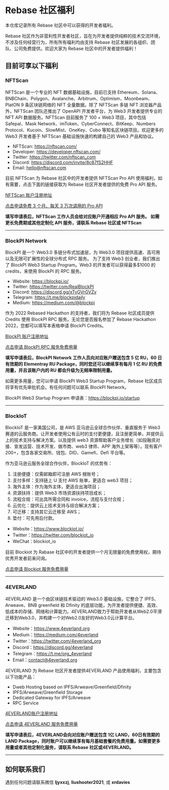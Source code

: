 # Rebase 社区福利

本仓库记录所有 Rebase 社区中可以获得的开发者福利。

Rebase 社区作为非营利性开发者社区，旨在为开发者提供纯粹的技术交流环境，不涉及任何经营行为，所有所有福利均由支持 Rebase 社区发展的各组织、团队、公司免费提供。欢迎大家为 Rebase 社区中的开发者提供福利！


## 目前可享以下福利

### NFTScan

NFTScan 是一个专业的 NFT 数据基础设施，目前已支持 Ethereum、Solana、BNBChain、Polygon、Avalanche、Arbitrum、Optimism、Moonbeam、PlatON 9 条区块链网络的 NFT 全量数据。除了 NFTScan 多链 NFT 浏览器产品外，NFTScan 团队还推出了 OpenAPI 开发者平台，为 Web3 开发者提供专业的 NFT API 数据服务。NFTScan 目前服务了 100 + Web3 项目，其中包括 Safepal、Mask Network、imToken、CyberConnect、BitKeep、Numbers Protocol、Kucoin、SlowMist、OneKey、Cobo 等知名区块链项目。欢迎更多的 Web3 开发者基于 NFTScan 基础设施快速的构建自己的 Web3 产品和协议。

* NFTScan: https://nftscan.com/
* Developer: https://developer.nftscan.com/
* Twitter: https://twitter.com/nftscan_com
* Discord: https://discord.com/invite/8c87fS2HHF
* Email: hello@nftscan.com

目前 NFTScan 为 Rebase 社区中的开发者提供 NFTScan Pro API 使用福利，如有需要，点击下面的链接获取为 Rebase 社区开发者提供的免费 Pro API 服务。

[NFTScan 账户注册地址](https://developer.nftscan.com/user/regist)

[点击申请免费 3 个月、每天 3 万次调用的 Pro API](https://github.com/rebase-network/benefits/issues/new/choose)

**填写申请表后，NFTScan 工作人员会给对应账户开通相应 Pro API 服务。**
**如需更长免费期或其他定制化 API 服务，请联系 Rebase 社区或 NFTScan**

---

### BlockPI Network

BlockPI 是一个 Web3.0 多链分布式加速层，为 Web3.0 项目提供高速、高可用以及无限可扩展性的全球分布式 RPC 服务。
为了支持 Web3 创业者，我们推出了 BlockPI Web3 Startup Program。Web3 的开发者可以获得最多$1000 的 credits，来使用 BlockPI 的 RPC 服务。

* Website: https://blockpi.io/
* Twitter: https://twitter.com/RealBlockPI
* Discord: https://discord.gg/xTvGVrGVZv
* Telegram: https://t.me/blockpidaily
* Medium: https://medium.com/@blockpi

作为 2022 Rebased Hackathon 的支持者，我们将为 Rebase 社区成员提供 Credits 使用 BlockPI RPC 服务。无论您是否报名参加了 Rebase Hackathon 2022，您都可以填写本表格申请 BlockPI  Credits。

[BlockPI 账户注册地址](https://dashboard.blockpi.io/)

[点击申请 BlockPI RPC 服务免费用量](https://github.com/rebase-network/benefits/issues/new/choose)

**填写申请表后，BlockPI Network 工作人员向对应账户赠送包含 5 亿 RU，60 日有效期的 Elementray RU Package，同时您还可以继续享有每月 1 亿 RU 的免费用量，并且该账户内的 RU 都会升级为无频率限制用量。**

如需更多用量，您可以申请 BlockPI Web3 Startup Program，Rebase 社区成员将享有优先审批机会。有任何问题可以联系 BlockPI Network。

BlockPI Web3 Startup Program 申请表：https://blockpi.io/startup

---

### BlockIoT

BlockIoT 是一家美国公司，是 AWS 亚马逊云全球合作伙伴、垂直服务于 Web3 赛道的云服务商。让开发者使用公有云时的支付更便捷，且注册更简单，并提供云上的技术支持与解决方案。以及提供 web3 资源帮助客户业务增长（如投融资对接、宣发运营、技术开发、做市商、web3 律师、APP 海外上架等等）。现有客户 200+，包含各家交易所、钱包、DID、Gamefi、Defi 平台等。

作为亚马逊云服务全球合作伙伴，BlockIoT 的优势有：

1. 注册便捷：仅需邮箱即可注册 AWS 根账号；
2. 支付多样：支持链上 U 支付 AWS 账单，更适合 web3 项目；
3. 海外主体：作为海外主体，更适合出海项目；
4. 资源扶持：提供 Web3 市场资源扶持项目成长；
5. 流程合规：可出具所需合同和 invoice，流程与支付合规；
6. 云优化：提供云上技术支持与综合解决方案；
7. 可迁移：支持其它云迁移至 AWS；
8. 垫付：可先用后付款。

* Website：https://www.blockiot.io/
* Twitter：https://twitter.com/blockiot_io
* WeChat：blockiot_io

目前 Blockiot 为 Rabase 社区中的开发者提供一个月无限量的免费使用权，期待优秀开发者前来问询。

[点击申请 Blockiot 服务免费用量](https://github.com/rebase-network/benefits/issues/new/choose)

---

### 4EVERLAND

4EVERLAND 是一个由区块链技术驱动的 Web3.0 基础设施，它整合了 IPFS、Arweave、BNB greenfield 和 Dfinity 的底层功能，为开发者提供便捷、高效、低成本的存储、网络和计算能力。4EVERLAND致力于帮助开发者从Web2.0平滑迁移到Web3.0，并构建一个对Web2.0友好的Web3.0云计算平台。

* Website：https://www.4everland.org
* Medium：https://medium.com/4everland
* Twitter：https://twitter.com/4everland_org
* Discord：https://discord.gg/4everland
* Telegram：https://t.me/org_4everland
* Email：contact@4everland.org

4EVERLAND 为 Rebase 社区开发者提供4EVERLAND 产品使用福利，主要包含以下功能产品：

* Dweb Hosting based on IPFS/Arweave/Greenfield/Dfinity
* IPFS/Arweave/Greenfield Storage
* Dedicated Gateway for IPFS/Arweave
* RPC Service

[4EVERLAND账户注册地址]([https://dashboard.4everland.org)

[点击申请 4EVERLAND 服务免费用量](https://github.com/rebase-network/benefits/issues/new/choose)

**填写申请表后，4EVERLAND会向对应账户赠送包含 1亿 LAND，60日有效期的 LAND Package，同时账户可以继续享有每月基础套餐的免费用量。如需要更多用量或者其他定制化服务，请联系 Rebase 社区或4EVERLAND。**

---

## 如何联系我们
遇到任何问题请联系微信 **ljyxxzj**, **liushooter2021**, 或 **xrdavies**
